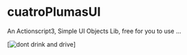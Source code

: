 # cuatroPlumasUI
An Actionscript3, Simple UI Objects Lib, free for you to use ...

[![dont drink and drive](http://www.cartelesmix.com/carteles/clasicos/letrac/cuatroplumas14.jpg)]
